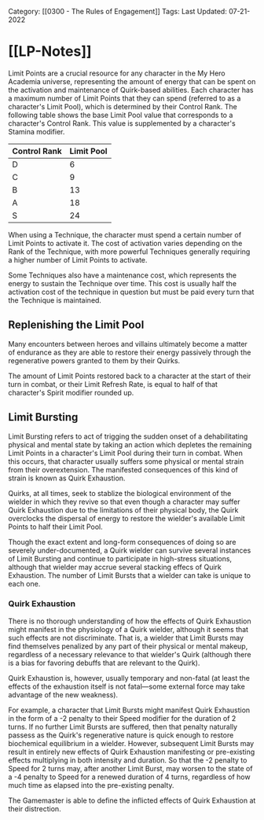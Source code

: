 Category: [[0300 - The Rules of Engagement]]
Tags:
Last Updated: 07-21-2022

# [[LP-Notes]]

Limit Points are a crucial resource for any character in the My Hero Academia universe, representing the amount of energy that can be spent on the activation and maintenance of Quirk-based abilities. Each character has a maximum number of Limit Points that they can spend (referred to as a character's Limit Pool), which is determined by their Control Rank. The following table shows the base Limit Pool value that corresponds to a character's Control Rank. This value is supplemented by a character's Stamina modifier.

| Control Rank | Limit Pool |
|--------------|------------|
| D            | 6          |
| C            | 9          |
| B            | 13         |
| A            | 18         |
| S            | 24         |

When using a Technique, the character must spend a certain number of Limit Points to activate it. The cost of activation varies depending on the Rank of the Technique, with more powerful Techniques generally requiring a higher number of Limit Points to activate.

Some Techniques also have a maintenance cost, which represents the energy to sustain the Technique over time. This cost is usually half the activation cost of the technique in question but must be paid every turn that the Technique is maintained.

## Replenishing the Limit Pool

Many encounters between heroes and villains ultimately become a matter of endurance as they are able to restore their energy passively through the regenerative powers granted to them by their Quirks.

The amount of Limit Points restored back to a character at the start of their turn in combat, or their Limit Refresh Rate, is equal to half of that character's Spirit modifier rounded up.

## Limit Bursting

Limit Bursting refers to act of trigging the sudden onset of a dehabilitating physical and mental state by taking an action which depletes the remaining Limit Points in a character's Limit Pool during their turn in combat. When this occurs, that character usually suffers some physical or mental strain from their overextension. The manifested consequences of this kind of strain is known as Quirk Exhaustion.

Quirks, at all times, seek to stablize the biological environment of the wielder in which they revive so that even though a character may suffer Quirk Exhaustion due to the limitations of their physical body, the Quirk overclocks the dispersal of energy to restore the wielder's available Limit Points to half their Limit Pool.

Though the exact extent and long-form consequences of doing so are severely under-documented, a Quirk wielder can survive several instances of Limit Bursting and continue to participate in high-stress situations, although that wielder may accrue several stacking effecs of Quirk Exhaustion. The number of Limit Bursts that a wielder can take is unique to each one.

### Quirk Exhaustion

There is no thorough understanding of how the effects of Quirk Exhaustion might manifest in the physiology of a Quirk wielder, although it seems that such effects are not discriminate. That is, a wielder that Limit Bursts may find themselves penalized by any part of their physical or mental makeup, regardless of a necessary relevance to that wielder's Quirk (although there is a bias for favoring debuffs that are relevant to the Quirk).

Quirk Exhaustion is, however, usually temporary and non-fatal (at least the effects of the exhaustion itself is not fatal—some external force may take advantage of the new weakness).

For example, a character that Limit Bursts might manifest Quirk Exhaustion in the form of a -2 penalty to their Speed modifier for the duration of 2 turns. If no further Limit Bursts are suffered, then that penalty naturally passess as the Quirk's regenerative nature is quick enough to restore biochemical equilibrium in a wielder. However, subsequent Limit Bursts may result in entirely new effects of Quirk Exhaustion manifesting or pre-existing effects multiplying in both intensity and duration. So that the -2 penalty to Speed for 2 turns may, after another Limit Burst, may worsen to the state of a -4 penalty to Speed for a renewed duration of 4 turns, regardless of how much time as elapsed into the pre-existing penalty.

The Gamemaster is able to define the inflicted effects of Quirk Exhaustion at their distrection.


